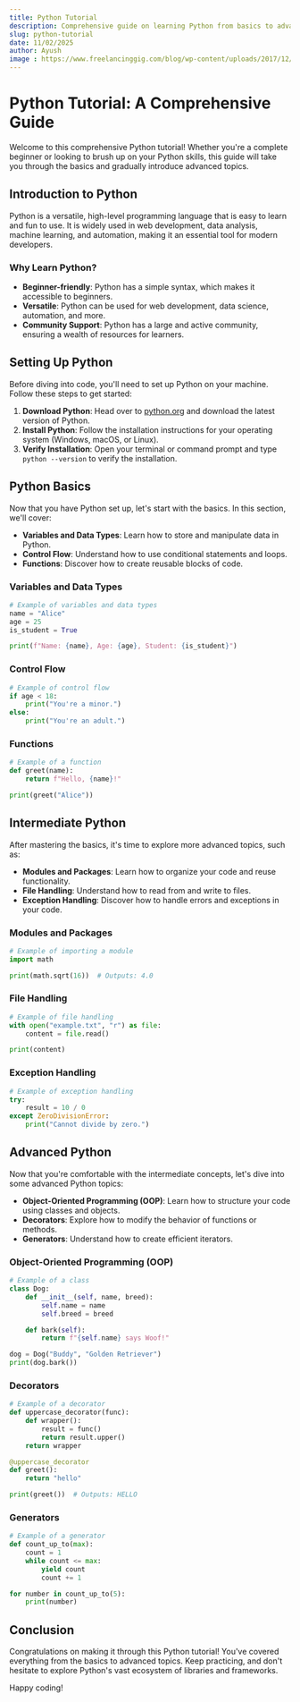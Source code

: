 ```yaml
---
title: Python Tutorial
description: Comprehensive guide on learning Python from basics to advanced topics.
slug: python-tutorial
date: 11/02/2025
author: Ayush
image : https://www.freelancinggig.com/blog/wp-content/uploads/2017/12/Python-Tutorial.png
---
```


# Python Tutorial: A Comprehensive Guide

Welcome to this comprehensive Python tutorial! Whether you're a complete beginner or looking to brush up on your Python skills, this guide will take you through the basics and gradually introduce advanced topics.

## Introduction to Python

Python is a versatile, high-level programming language that is easy to learn and fun to use. It is widely used in web development, data analysis, machine learning, and automation, making it an essential tool for modern developers.

### Why Learn Python?

- **Beginner-friendly**: Python has a simple syntax, which makes it accessible to beginners.
- **Versatile**: Python can be used for web development, data science, automation, and more.
- **Community Support**: Python has a large and active community, ensuring a wealth of resources for learners.

## Setting Up Python

Before diving into code, you'll need to set up Python on your machine. Follow these steps to get started:

1. **Download Python**: Head over to [python.org](https://www.python.org/downloads/) and download the latest version of Python.
2. **Install Python**: Follow the installation instructions for your operating system (Windows, macOS, or Linux).
3. **Verify Installation**: Open your terminal or command prompt and type `python --version` to verify the installation.

## Python Basics

Now that you have Python set up, let's start with the basics. In this section, we'll cover:

- **Variables and Data Types**: Learn how to store and manipulate data in Python.
- **Control Flow**: Understand how to use conditional statements and loops.
- **Functions**: Discover how to create reusable blocks of code.

### Variables and Data Types

```python
# Example of variables and data types
name = "Alice"
age = 25
is_student = True

print(f"Name: {name}, Age: {age}, Student: {is_student}")
```

### Control Flow

```python
# Example of control flow
if age < 18:
    print("You're a minor.")
else:
    print("You're an adult.")
```

### Functions

```python
# Example of a function
def greet(name):
    return f"Hello, {name}!"

print(greet("Alice"))
```

## Intermediate Python

After mastering the basics, it's time to explore more advanced topics, such as:

- **Modules and Packages**: Learn how to organize your code and reuse functionality.
- **File Handling**: Understand how to read from and write to files.
- **Exception Handling**: Discover how to handle errors and exceptions in your code.

### Modules and Packages

```python
# Example of importing a module
import math

print(math.sqrt(16))  # Outputs: 4.0
```

### File Handling

```python
# Example of file handling
with open("example.txt", "r") as file:
    content = file.read()

print(content)
```

### Exception Handling

```python
# Example of exception handling
try:
    result = 10 / 0
except ZeroDivisionError:
    print("Cannot divide by zero.")
```

## Advanced Python

Now that you're comfortable with the intermediate concepts, let's dive into some advanced Python topics:

- **Object-Oriented Programming (OOP)**: Learn how to structure your code using classes and objects.
- **Decorators**: Explore how to modify the behavior of functions or methods.
- **Generators**: Understand how to create efficient iterators.

### Object-Oriented Programming (OOP)

```python
# Example of a class
class Dog:
    def __init__(self, name, breed):
        self.name = name
        self.breed = breed

    def bark(self):
        return f"{self.name} says Woof!"

dog = Dog("Buddy", "Golden Retriever")
print(dog.bark())
```

### Decorators

```python
# Example of a decorator
def uppercase_decorator(func):
    def wrapper():
        result = func()
        return result.upper()
    return wrapper

@uppercase_decorator
def greet():
    return "hello"

print(greet())  # Outputs: HELLO
```

### Generators

```python
# Example of a generator
def count_up_to(max):
    count = 1
    while count <= max:
        yield count
        count += 1

for number in count_up_to(5):
    print(number)
```

## Conclusion

Congratulations on making it through this Python tutorial! You've covered everything from the basics to advanced topics. Keep practicing, and don't hesitate to explore Python's vast ecosystem of libraries and frameworks.

Happy coding!
